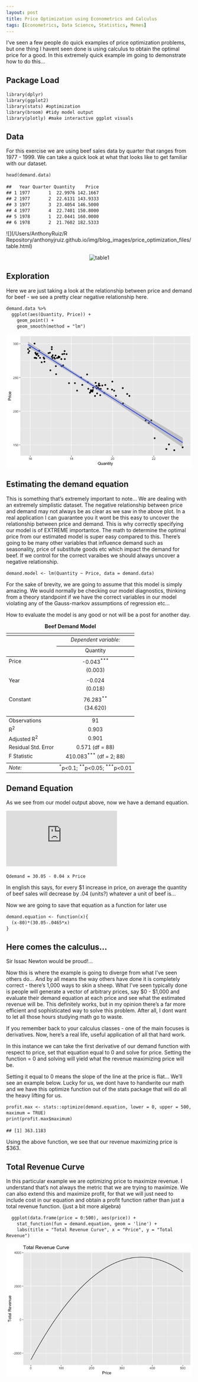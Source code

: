 ```yaml
---
layout: post
title: Price Optimization using Econometrics and Calculus
tags: [Econometrics, Data Science, Statistics, Memes]
---
```


I’ve seen a few people do quick examples of price optimization problems,
but one thing I havent seen done is using calculus to obtain the optimal
price for a good. In this extremely quick example im going to
demonstrate how to do this…

Package Load
------------

    library(dplyr)
    library(ggplot2)
    library(stats) #optimization
    library(broom) #tidy model output
    library(plotly) #make interactive ggplot visuals

Data
----

For this exercise we are using beef sales data by quarter that ranges
from 1977 - 1999. We can take a quick look at what that looks like to
get familiar with our dataset.

    head(demand.data)

    ##   Year Quarter Quantity    Price
    ## 1 1977       1  22.9976 142.1667
    ## 2 1977       2  22.6131 143.9333
    ## 3 1977       3  23.4054 146.5000
    ## 4 1977       4  22.7401 150.8000
    ## 5 1978       1  22.0441 160.0000
    ## 6 1978       2  21.7602 182.5333



![](/Users/AnthonyRuiz/R Repository/anthonyjruiz.github.io/img/blog_images/price_optimization_files/table.html)


<p style="text-align:center">
<img src="/img/blog_images/price_optimization_files/table.html" alt="table1"/>
</p>


Exploration
-----------

Here we are just taking a look at the relationship between price and
demand for beef - we see a pretty clear negative relationship here.

    demand.data %>%
      ggplot(aes(Quantity, Price)) +
        geom_point() +
        geom_smooth(method = "lm")



<p style="text-align:center">
<img src="/img/blog_images/price_optimization_files/unnamed-chunk-4-1.png" alt="plot1"/>
</p>


Estimating the demand equation
------------------------------

This is something that’s extremely important to note… We are dealing
with an extremely simplistic dataset. The negative relationship between
price and demand may not always be as clear as we saw in the above plot.
In a real application I can guarantee you it wont be this easy to
uncover the relationship between price and demand. This is why correctly
specifying our model is of EXTREME importantce. The math to determine
the optimal price from our estimated model is super easy compared to
this. There’s going to be many other variables that influence demand
such as seasonality, price of substitute goods etc which impact the
demand for beef. If we control for the correct varaibes we should always
uncover a negative relationship.

    demand.model <- lm(Quantity ~ Price, data = demand.data)

For the sake of brevity, we are going to assume that this model is
simply amazing. We would normally be checking our model diagnostics,
thinking from a theory standpoint if we have the correct variables in
our model violating any of the Gauss-markov assumptions of regression
etc…

How to evaluate the model is any good or not will be a post for another
day.

<div align = "center">
<table style="text-align:center"><caption><strong>Beef Demand Model</strong></caption>
<tr><td colspan="2" style="border-bottom: 1px solid black"></td></tr><tr><td style="text-align:left"></td><td><em>Dependent variable:</em></td></tr>
<tr><td></td><td colspan="1" style="border-bottom: 1px solid black"></td></tr>
<tr><td style="text-align:left"></td><td>Quantity</td></tr>
<tr><td colspan="2" style="border-bottom: 1px solid black"></td></tr><tr><td style="text-align:left">Price</td><td>-0.043<sup>***</sup></td></tr>
<tr><td style="text-align:left"></td><td>(0.003)</td></tr>
<tr><td style="text-align:left"></td><td></td></tr>
<tr><td style="text-align:left">Year</td><td>-0.024</td></tr>
<tr><td style="text-align:left"></td><td>(0.018)</td></tr>
<tr><td style="text-align:left"></td><td></td></tr>
<tr><td style="text-align:left">Constant</td><td>76.283<sup>**</sup></td></tr>
<tr><td style="text-align:left"></td><td>(34.620)</td></tr>
<tr><td style="text-align:left"></td><td></td></tr>
<tr><td colspan="2" style="border-bottom: 1px solid black"></td></tr><tr><td style="text-align:left">Observations</td><td>91</td></tr>
<tr><td style="text-align:left">R<sup>2</sup></td><td>0.903</td></tr>
<tr><td style="text-align:left">Adjusted R<sup>2</sup></td><td>0.901</td></tr>
<tr><td style="text-align:left">Residual Std. Error</td><td>0.571 (df = 88)</td></tr>
<tr><td style="text-align:left">F Statistic</td><td>410.083<sup>***</sup> (df = 2; 88)</td></tr>
<tr><td colspan="2" style="border-bottom: 1px solid black"></td></tr><tr><td style="text-align:left"><em>Note:</em></td><td style="text-align:right"><sup>*</sup>p<0.1; <sup>**</sup>p<0.05; <sup>***</sup>p<0.01</td></tr>
</table>
</div>

Demand Equation
---------------

As we see from our model output above, now we have a demand equation.

![](https://latex.codecogs.com/gif.latex?%5Cdpi%7B100%7D%20%5Clarge%20%24%24TR%20%3D%20%5Cbeta_0P%20&plus;%20%5Cbeta_1P%5E2%20%24%24)


`Qdemand = 30.05 - 0.04 x Price`

In english this says, for every $1 increase in price, on average the
quantity of beef sales will decrease by .04 (units?) whatever a unit of
beef is…

Now we are going to save that equation as a function for later use

    demand.equation <- function(x){
      (x-80)*(30.05-.0465*x)
    }

Here comes the calculus…
------------------------

Sir Issac Newton would be proud!…

Now this is where the example is going to diverge from what I’ve seen
others do… And by all means the way others have done it is completely
correct - there’s 1,000 ways to skin a sheep. What I’ve seen typically
done is people will generate a vector of arbitrary prices, say $0 -
$1,000 and evaluate their demand equation at each price and see what the
estimated revenue will be. This definitely works, but in my opinion
there’s a far more efficient and sophisticated way to solve this
problem. After all, I dont want to let all those hours studying math go
to waste.

If you remember back to your calculus classes - one of the main focuses
is derivatives. Now, here’s a real life, useful application of all that
hard work.

In this instance we can take the first derivative of our demand function
with respect to price, set that equation equal to 0 and solve for price.
Setting the function = 0 and solving will yield what the revenue
maximizing price will be.

Setting it equal to 0 means the slope of the line at the price is flat…
We’ll see an example below. Lucky for us, we dont have to handwrite our
math and we have this optimize function out of the stats package that
will do all the heavy lifting for us.

    profit.max <- stats::optimize(demand.equation, lower = 0, upper = 500, maximum = TRUE)
    print(profit.max$maximum)

    ## [1] 363.1183

Using the above function, we see that our revenue maximizing price is
$363.

Total Revenue Curve
-------------------

In this particular example we are optimizing price to maximize revenue.
I understand that’s not always the metric that we are trying to
maximize. We can also extend this and maximize profit, for that we will
just need to include cost in our equation and obtain a profit function
rather than just a total revenue function. (just a bit more algebra)

      ggplot(data.frame(price = 0:500), aes(price)) +
        stat_function(fun = demand.equation, geom = 'line') +
        labs(title = "Total Revenue Curve", x = "Price", y = "Total Revenue")

<p style="text-align:center">
<img src="/img/blog_images/price_optimization_files/unnamed-chunk-9-1.png" alt="plot2"/>
</p>
